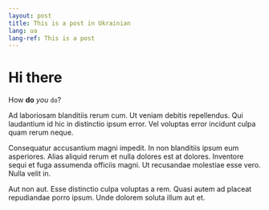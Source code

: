 ```yaml
---
layout: post
title: This is a post in Ukrainian
lang: ua
lang-ref: This is a post
---
```



# Hi there

How **do** *you* `do`?

Ad laboriosam blanditiis rerum cum. Ut veniam debitis repellendus. Qui laudantium id hic in distinctio ipsum error. Vel voluptas error incidunt culpa quam rerum neque.
 
Consequatur accusantium magni impedit. In non blanditiis ipsum eum asperiores. Alias aliquid rerum et nulla dolores est at dolores. Inventore sequi et fuga assumenda officiis magni. Ut recusandae molestiae esse vero. Nulla velit in.
 
Aut non aut. Esse distinctio culpa voluptas a rem. Quasi autem ad placeat repudiandae porro ipsum. Unde dolorem soluta illum aut et.
